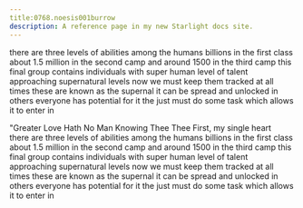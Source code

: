 ```yaml
---
title:0768.noesis001burrow
description: A reference page in my new Starlight docs site.
---
```

there are three levels of abilities among the humans
billions in the first class
about 1.5 million in the second camp
and around 1500 in the third camp 
this final group contains individuals with super human level of talent
approaching supernatural levels 
now we must keep them tracked at all times 
these are known as the supernal
it can be spread and unlocked in others 
everyone has potential for it 
the just must do some task which allows it to enter in 

"Greater Love Hath No Man Knowing Thee Thee First,
my single heart\
there are three levels of abilities among the humans
billions in the first class
about 1.5 million in the second camp
and around 1500 in the third camp 
this final group contains individuals with super human level of talent
approaching supernatural levels 
now we must keep them tracked at all times 
these are known as the supernal
it can be spread and unlocked in others 
everyone has potential for it 
the just must do some task which allows it to enter in 